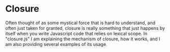 # Closure

Often thought of as some mystical force that is hard to understand, and often just taken for granted, closure is really something that just happens by itself when you write Javascript code that relies on lexical scope. In "closure.js" I am explaining the mechanism of closure, how it works, and I am also providing several examples of its usage. 
